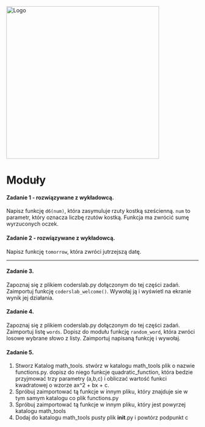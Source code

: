 <img alt="Logo" src="http://coderslab.pl/svg/logo-coderslab.svg" width="400">

# Moduły

#### Zadanie 1 - rozwiązywane z wykładowcą.

Napisz funkcję `d6(num)`, która zasymuluje rzuty kostką sześcienną. `num` to parametr, który oznacza liczbę rzutów kostką. Funkcja ma zwrócić sumę wyrzuconych oczek.

#### Zadanie 2 - rozwiązywane z wykładowcą.

Napisz funkcję `tomorrow`, która zwróci jutrzejszą datę.

----

#### Zadanie 3.

Zapoznaj się z plikiem coderslab.py dołączonym do tej części zadań. Zaimportuj funkcję `coderslab_welcome()`. Wywołaj ją i wyświetl na ekranie wynik jej działania.

#### Zadanie 4.

Zapoznaj się z plikiem coderslab.py dołączonym do tej części zadań. Zaimportuj listę `words`. Dopisz do modułu funkcję `random_word`, która zwróci losowe wybrane słowo z listy. Zaimportuj napisaną funkcję i wywołaj.


#### Zadanie 5.
1. Stworz Katalog math_tools. stwórz w katalogu math_tools plik o nazwie functions.py. dopisz do niego funkcje quadratic_function, która bedzie przyjmować trzy parametry (a,b,c) i obliczać wartość funkci kwadratowej o wzorze ax^2 + bx + c.
2. Spróbuj zaimportować tą funkcje w innym pliku, który znajduje sie w tym samym katalogu co plik functions.py
3. Spróbuj zaimportować tą funkcje w innym pliku, który jest powyrzej katalogu math_tools
4. Dodaj do katalogu math_tools pusty plik __init__.py i powtórz podpunkt c

